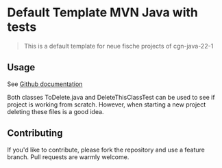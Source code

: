 # Default Template MVN Java with tests
> This is a default template for neue fische projects of cgn-java-22-1

## Usage
See [Github documentation](https://docs.github.com/en/repositories/creating-and-managing-repositories/creating-a-repository-from-a-template)

Both classes ToDelete.java and DeleteThisClassTest can be used to see if project is working from scratch. However, when starting a new project deleting these files is a good idea.

## Contributing

If you'd like to contribute, please fork the repository and use a feature
branch. Pull requests are warmly welcome.
